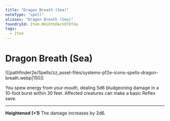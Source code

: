 ```yaml
---
title: "Dragon Breath (Sea)"
noteType: "spell"
aliases: "Dragon Breath (Sea)"
foundryId: Item.NHiOtbOkchO78fda
tags:
  - Item
---
```


# Dragon Breath (Sea)
![[pathfinder2e/Spells/zz_asset-files/systems-pf2e-icons-spells-dragon-breath.webp|150]]

You spew energy from your mouth, dealing 5d6 bludgeoning damage in a 10-foot burst within 30 feet. Affected creatures can make a basic Reflex save.

* * *

**Heightened (+1)** The damage increases by 2d6.
